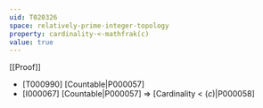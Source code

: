 ```yaml
---
uid: T020326
space: relatively-prime-integer-topology
property: cardinality-<-mathfrak(c)
value: true
---
```

[[Proof]]

* [T000990] [Countable|P000057]
* [I000067] [Countable|P000057] => [Cardinality < $\mathfrak(c)$|P000058]

